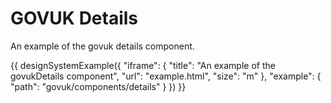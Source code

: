 ---
---
# GOVUK Details

An example of the govuk details component.

{{ designSystemExample({
"iframe": {
    "title": "An example of the govukDetails component",
    "url": "example.html",
    "size": "m"
},
"example": {
    "path": "govuk/components/details"
}
}) }}
